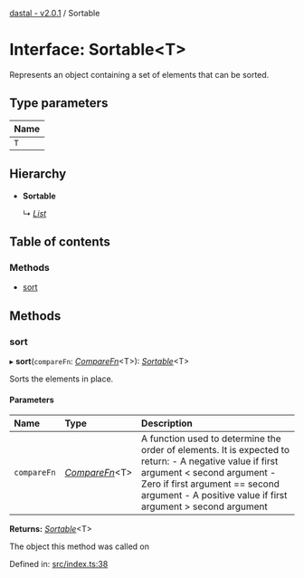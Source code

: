 [dastal - v2.0.1](../README.md) / Sortable

# Interface: Sortable<T\>

Represents an object containing a set of elements that can be sorted.

## Type parameters

| Name |
| :------ |
| `T` |

## Hierarchy

- **Sortable**

  ↳ [*List*](list.md)

## Table of contents

### Methods

- [sort](sortable.md#sort)

## Methods

### sort

▸ **sort**(`compareFn`: [*CompareFn*](../README.md#comparefn)<T\>): [*Sortable*](sortable.md)<T\>

Sorts the elements in place.

#### Parameters

| Name | Type | Description |
| :------ | :------ | :------ |
| `compareFn` | [*CompareFn*](../README.md#comparefn)<T\> | A function used to determine the order of elements.  It is expected to return: - A negative value if first argument < second argument - Zero if first argument == second argument - A positive value if first argument > second argument |

**Returns:** [*Sortable*](sortable.md)<T\>

The object this method was called on

Defined in: [src/index.ts:38](https://github.com/havelessbemore/dastal/blob/c8bb6f5/src/index.ts#L38)
